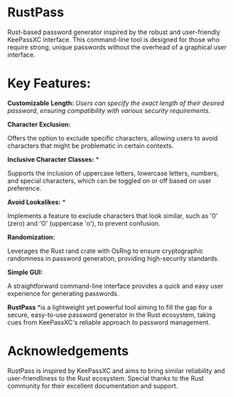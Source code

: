 # RustPass
Rust-based password generator inspired by the robust and user-friendly KeePassXC interface. This command-line tool is designed for those who require strong, unique passwords without the overhead of a graphical user interface.

# Key Features:

**Customizable Length:** 
*Users can specify the exact length of their desired password, ensuring compatibility with various security requirements.*

**Character Exclusion:** 

Offers the option to exclude specific characters, allowing users to avoid characters that might be problematic in certain contexts.

**Inclusive Character Classes:** *

Supports the inclusion of uppercase letters, lowercase letters, numbers, and special characters, which can be toggled on or off based on user preference.

**Avoid Lookalikes:** *

Implements a feature to exclude characters that look similar, such as '0' (zero) and 'O' (uppercase 'o'), to prevent confusion.
    
**Randomization:** 

Leverages the Rust rand crate with OsRng to ensure cryptographic randomness in password generation, providing high-security standards.

**Simple GUI:** 

A straightforward command-line interface provides a quick and easy user experience for generating passwords.


**RustPass** 
*is a lightweight yet powerful tool aiming to fill the gap for a secure, easy-to-use password generator in the Rust ecosystem, taking cues from KeePassXC's reliable approach to password management.

# **Acknowledgements**

RustPass is inspired by KeePassXC and aims to bring similar reliability and user-friendliness to the Rust ecosystem. Special thanks to the Rust community for their excellent documentation and support.
